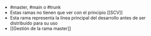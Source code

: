 - #master, #main o #trunk 
- Estas ramas no tienen que ver con el principio [[SCV]] 
- Esta rama representa la línea principal del desarrollo antes de ser distribuido para su uso
- [[Gestión de la rama master]]

